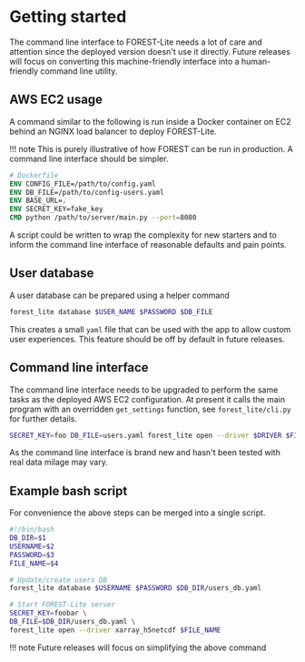
Getting started
===============

The command line interface to FOREST-Lite needs a lot of
care and attention since the deployed version doesn't use it
directly. Future releases will focus on converting this machine-friendly
interface into a human-friendly command line utility.

AWS EC2 usage
-------------

A command similar to the following is run inside a Docker container
on EC2 behind an NGINX load balancer to deploy FOREST-Lite.

!!! note
    This is purely illustrative of how FOREST can be run in production.
    A command line interface should be simpler.

```dockerfile
# Dockerfile
ENV CONFIG_FILE=/path/to/config.yaml
ENV DB_FILE=/path/to/config-users.yaml
ENV BASE_URL=.
ENV SECRET_KEY=fake_key
CMD python /path/to/server/main.py --port=8080
```

A script could be written to wrap the complexity for new starters
and to inform the command line interface of reasonable defaults
and pain points.

User database
-------------

A user database can be prepared using a helper
command

```bash
forest_lite database $USER_NAME $PASSWORD $DB_FILE
```

This creates a small `yaml` file that can be used with the app
to allow custom user experiences. This feature should be off by default
in future releases.

Command line interface
----------------------

The command line interface needs to be
upgraded to perform the same tasks as the deployed AWS EC2
configuration. At present it calls the main program
with an overridden `get_settings` function, see `forest_lite/cli.py`
for further details.

```bash
SECRET_KEY=foo DB_FILE=users.yaml forest_lite open --driver $DRIVER $FILE_NAME
```

As the command line interface is brand new and
hasn't been tested with real data milage may vary.

Example bash script
-------------------

For convenience the above steps can be merged into a single script.

```bash
#!/bin/bash
DB_DIR=$1
USERNAME=$2
PASSWORD=$3
FILE_NAME=$4

# Update/create users DB
forest_lite database $USERNAME $PASSWORD $DB_DIR/users_db.yaml

# Start FOREST-Lite server
SECRET_KEY=foobar \
DB_FILE=$DB_DIR/users_db.yaml \
forest_lite open --driver xarray_h5netcdf $FILE_NAME
```


!!! note
    Future releases will focus on simplifying the above command
